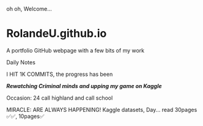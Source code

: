  oh oh, Welcome...
# RolandeU.github.io
A portfolio GitHub webpage with a few bits of my work

Daily Notes

I HIT 1K COMMITS, the progress has been    

***Rewatching Criminal minds and upping my game on Kaggle***

Occasion: 24
call highland and call school

MIRACLE: ARE ALWAYS HAPPENING!
Kaggle datasets, Day...
read 30pages ✅✅, 10pages✅









